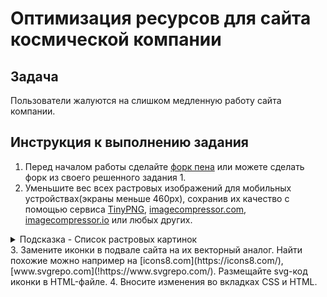 # Оптимизация ресурсов для сайта космической компании

## Задача

Пользователи жалуются на слишком медленную работу сайта компании.

## Инструкция к выполнению задания

1. Перед началом работы сделайте [форк пена](https://codepen.io/Netology/pen/mdQeZmY) или можете сделать форк из своего решенного задания 1.
2. Уменьшите вес всех растровых изображений для мобильных устройствах(экраны меньше 460px), сохранив их качество с помощью сервиса [TinyPNG](https://tinypng.com/), [imagecompressor.com](https://imagecompressor.com/), [imagecompressor.io](https://imagecompressor.io/) или любых других.
<details>
    <summary>Подсказка - Список растровых картинок</summary>
    <ul>
        <li>фон у блока header</li>
        <li>шатл в блоке header</li>
        <li>картинки в блоке settle</li>
    </ul>
</details> 
3. Замените иконки в подвале сайта на их векторный аналог. Найти похожие можно например на [icons8.com](https://icons8.com/), [www.svgrepo.com](!https://www.svgrepo.com/). Размещайте svg-код иконки в HTML-файле.
4. Вносите изменения во вкладках CSS и HTML. 

